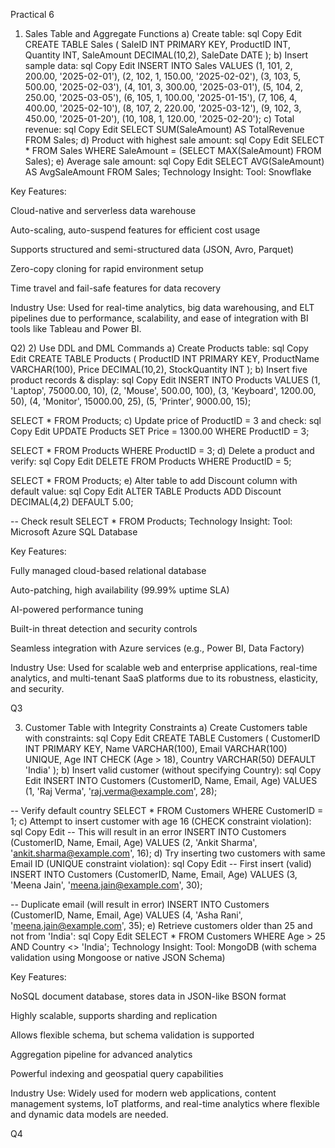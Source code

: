 Practical 6  

1) Sales Table and Aggregate Functions
a) Create table:
sql
Copy
Edit
CREATE TABLE Sales (
    SaleID INT PRIMARY KEY,
    ProductID INT,
    Quantity INT,
    SaleAmount DECIMAL(10,2),
    SaleDate DATE
);
b) Insert sample data:
sql
Copy
Edit
INSERT INTO Sales VALUES 
(1, 101, 2, 200.00, '2025-02-01'),
(2, 102, 1, 150.00, '2025-02-02'),
(3, 103, 5, 500.00, '2025-02-03'),
(4, 101, 3, 300.00, '2025-03-01'),
(5, 104, 2, 250.00, '2025-03-05'),
(6, 105, 1, 100.00, '2025-01-15'),
(7, 106, 4, 400.00, '2025-02-10'),
(8, 107, 2, 220.00, '2025-03-12'),
(9, 102, 3, 450.00, '2025-01-20'),
(10, 108, 1, 120.00, '2025-02-20');
c) Total revenue:
sql
Copy
Edit
SELECT SUM(SaleAmount) AS TotalRevenue FROM Sales;
d) Product with highest sale amount:
sql
Copy
Edit
SELECT * FROM Sales WHERE SaleAmount = (SELECT MAX(SaleAmount) FROM Sales);
e) Average sale amount:
sql
Copy
Edit
SELECT AVG(SaleAmount) AS AvgSaleAmount FROM Sales;
Technology Insight:
Tool: Snowflake

Key Features:

Cloud-native and serverless data warehouse

Auto-scaling, auto-suspend features for efficient cost usage

Supports structured and semi-structured data (JSON, Avro, Parquet)

Zero-copy cloning for rapid environment setup

Time travel and fail-safe features for data recovery

Industry Use: Used for real-time analytics, big data warehousing, and ELT pipelines due to performance, scalability, and ease of integration with BI tools like Tableau and Power BI.


Q2)
2) Use DDL and DML Commands
a) Create Products table:
sql
Copy
Edit
CREATE TABLE Products (
    ProductID INT PRIMARY KEY,
    ProductName VARCHAR(100),
    Price DECIMAL(10,2),
    StockQuantity INT
);
b) Insert five product records & display:
sql
Copy
Edit
INSERT INTO Products VALUES 
(1, 'Laptop', 75000.00, 10),
(2, 'Mouse', 500.00, 100),
(3, 'Keyboard', 1200.00, 50),
(4, 'Monitor', 15000.00, 25),
(5, 'Printer', 9000.00, 15);

SELECT * FROM Products;
c) Update price of ProductID = 3 and check:
sql
Copy
Edit
UPDATE Products SET Price = 1300.00 WHERE ProductID = 3;

SELECT * FROM Products WHERE ProductID = 3;
d) Delete a product and verify:
sql
Copy
Edit
DELETE FROM Products WHERE ProductID = 5;

SELECT * FROM Products;
e) Alter table to add Discount column with default value:
sql
Copy
Edit
ALTER TABLE Products ADD Discount DECIMAL(4,2) DEFAULT 5.00;

-- Check result
SELECT * FROM Products;
Technology Insight:
Tool: Microsoft Azure SQL Database

Key Features:

Fully managed cloud-based relational database

Auto-patching, high availability (99.99% uptime SLA)

AI-powered performance tuning

Built-in threat detection and security controls

Seamless integration with Azure services (e.g., Power BI, Data Factory)

Industry Use: Used for scalable web and enterprise applications, real-time analytics, and multi-tenant SaaS platforms due to its robustness, elasticity, and security.

Q3  

3) Customer Table with Integrity Constraints
a) Create Customers table with constraints:
sql
Copy
Edit
CREATE TABLE Customers (
    CustomerID INT PRIMARY KEY,
    Name VARCHAR(100),
    Email VARCHAR(100) UNIQUE,
    Age INT CHECK (Age > 18),
    Country VARCHAR(50) DEFAULT 'India'
);
b) Insert valid customer (without specifying Country):
sql
Copy
Edit
INSERT INTO Customers (CustomerID, Name, Email, Age) 
VALUES (1, 'Raj Verma', 'raj.verma@example.com', 28);

-- Verify default country
SELECT * FROM Customers WHERE CustomerID = 1;
c) Attempt to insert customer with age 16 (CHECK constraint violation):
sql
Copy
Edit
-- This will result in an error
INSERT INTO Customers (CustomerID, Name, Email, Age)
VALUES (2, 'Ankit Sharma', 'ankit.sharma@example.com', 16);
d) Try inserting two customers with same Email ID (UNIQUE constraint violation):
sql
Copy
Edit
-- First insert (valid)
INSERT INTO Customers (CustomerID, Name, Email, Age)
VALUES (3, 'Meena Jain', 'meena.jain@example.com', 30);

-- Duplicate email (will result in error)
INSERT INTO Customers (CustomerID, Name, Email, Age)
VALUES (4, 'Asha Rani', 'meena.jain@example.com', 35);
e) Retrieve customers older than 25 and not from 'India':
sql
Copy
Edit
SELECT * FROM Customers 
WHERE Age > 25 AND Country <> 'India';
Technology Insight:
Tool: MongoDB (with schema validation using Mongoose or native JSON Schema)

Key Features:

NoSQL document database, stores data in JSON-like BSON format

Highly scalable, supports sharding and replication

Allows flexible schema, but schema validation is supported

Aggregation pipeline for advanced analytics

Powerful indexing and geospatial query capabilities

Industry Use: Widely used for modern web applications, content management systems, IoT platforms, and real-time analytics where flexible and dynamic data models are needed.

Q4






